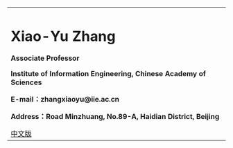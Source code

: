 <div>
<table border="0">
  <tr>
    <td>
      <h1>Xiao-Yu Zhang</h1>
      <p><b>Associate Professor</b></p>
      <p><b>Institute of Information Engineering, Chinese Academy of Sciences</b></p>
      <p><b>E-mail：zhangxiaoyu@iie.ac.cn</b></p>
      <p><b>Address：Road Minzhuang, No.89-A, Haidian District, Beijing</b></p>
      <a href="https://xyz-cas.github.io">中文版</a>
    </td>
<!--     <td width="25%">
      <img src="/zhengjianzhao.jpg" width="100%">
    </td> -->
  </tr>
</table>
</div>
